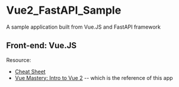# Vue2_FastAPI_Sample
A sample application built from Vue.JS and FastAPI framework


## Front-end: Vue.JS
Resource:

* [Cheat Sheet](https://www.vuemastery.com/pdf/Vue-Essentials-Cheat-Sheet.pdf)
* [Vue Mastery: Intro to Vue 2](https://www.vuemastery.com/courses/intro-to-vue-js) -- which is the reference of this app